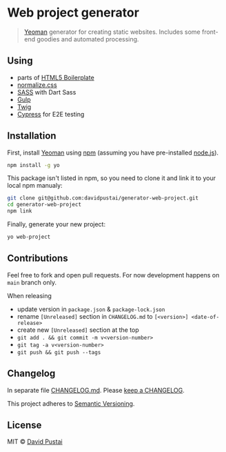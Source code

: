 # Web project generator

> [Yeoman](http://yeoman.io) generator for creating static websites. Includes some front-end goodies and automated processing.

## Using
- parts of [HTML5 Boilerplate](https://html5boilerplate.com/)
- [normalize.css](https://necolas.github.io/normalize.css/)
- [SASS](https://sass-lang.com/) with Dart Sass
- [Gulp](https://gulpjs.com/)
- [Twig](https://twig.symfony.com/)
- [Cypress](https://cypress.io/) for E2E testing

## Installation

First, install [Yeoman](http://yeoman.io) using [npm](https://www.npmjs.com/) (assuming you have pre-installed [node.js](https://nodejs.org/)).
```bash
npm install -g yo
```

This package isn't listed in npm, so you need to clone it and link it to your local npm manualy:
```bash
git clone git@github.com:davidpustai/generator-web-project.git
cd generator-web-project
npm link
```

Finally, generate your new project:
```bash
yo web-project
```

## Contributions

Feel free to fork and open pull requests. For now development happens on `main` branch only.

When releasing
- update version in `package.json` & `package-lock.json`
- rename `[Unreleased]` section in `CHANGELOG.md` to `[<version>] <date-of-release>`
- create new `[Unreleased]` section at the top
- `git add . && git commit -m v<version-number>`
- `git tag -a v<version-number>`
- `git push && git push --tags`


## Changelog

In separate file [CHANGELOG.md](CHANGELOG.md). Please [keep a CHANGELOG](http://keepachangelog.com/).

This project adheres to [Semantic Versioning](http://semver.org/).


## License

MIT © [David Pustai](david@pustai.cz)
